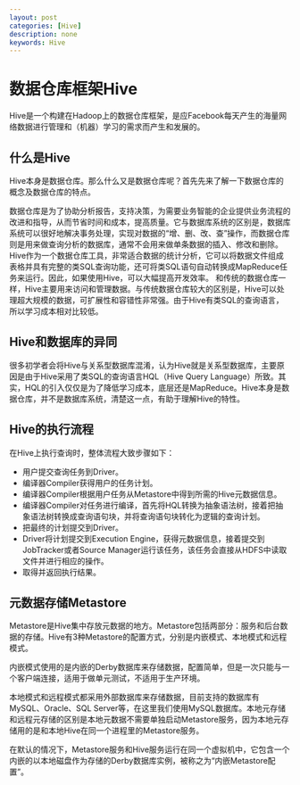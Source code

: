 ```yaml
---
layout: post
categories: [Hive]
description: none
keywords: Hive
---
```

# 数据仓库框架Hive
Hive是一个构建在Hadoop上的数据仓库框架，是应Facebook每天产生的海量网络数据进行管理和（机器）学习的需求而产生和发展的。

## 什么是Hive
Hive本身是数据仓库。那么什么又是数据仓库呢？首先先来了解一下数据仓库的概念及数据仓库的特点。

数据仓库是为了协助分析报告，支持决策，为需要业务智能的企业提供业务流程的改进和指导，从而节省时间和成本，提高质量。它与数据库系统的区别是，数据库系统可以很好地解决事务处理，实现对数据的“增、删、改、查”操作，而数据仓库则是用来做查询分析的数据库，通常不会用来做单条数据的插入、修改和删除。
Hive作为一个数据仓库工具，非常适合数据的统计分析，它可以将数据文件组成表格并具有完整的类SQL查询功能，还可将类SQL语句自动转换成MapReduce任务来运行。因此，如果使用Hive，可以大幅提高开发效率。
和传统的数据仓库一样，Hive主要用来访问和管理数据。与传统数据仓库较大的区别是，Hive可以处理超大规模的数据，可扩展性和容错性非常强。由于Hive有类SQL的查询语言，所以学习成本相对比较低。

## Hive和数据库的异同
很多初学者会将Hive与关系型数据库混淆，认为Hive就是关系型数据库，主要原因是由于Hive采用了类SQL的查询语言HQL（Hive Query Language）所致。其实，HQL的引入仅仅是为了降低学习成本，底层还是MapReduce。Hive本身是数据仓库，并不是数据库系统，清楚这一点，有助于理解Hive的特性。

## Hive的执行流程
在Hive上执行查询时，整体流程大致步骤如下：
- 用户提交查询任务到Driver。
- 编译器Compiler获得用户的任务计划。
- 编译器Compiler根据用户任务从Metastore中得到所需的Hive元数据信息。
- 编译器Compiler对任务进行编译，首先将HQL转换为抽象语法树，接着把抽象语法树转换成查询语句块，并将查询语句块转化为逻辑的查询计划。
- 把最终的计划提交到Driver。
- Driver将计划提交到Execution Engine，获得元数据信息，接着提交到JobTracker或者Source Manager运行该任务，该任务会直接从HDFS中读取文件并进行相应的操作。
- 取得并返回执行结果。

## 元数据存储Metastore
Metastore是Hive集中存放元数据的地方。Metastore包括两部分：服务和后台数据的存储。Hive有3种Metastore的配置方式，分别是内嵌模式、本地模式和远程模式。

内嵌模式使用的是内嵌的Derby数据库来存储数据，配置简单，但是一次只能与一个客户端连接，适用于做单元测试，不适用于生产环境。

本地模式和远程模式都采用外部数据库来存储数据，目前支持的数据库有MySQL、Oracle、SQL Server等，在这里我们使用MySQL数据库。本地元存储和远程元存储的区别是本地元数据不需要单独启动Metastore服务，因为本地元存储用的是和本地Hive在同一个进程里的Metastore服务。

在默认的情况下，Metastore服务和Hive服务运行在同一个虚拟机中，它包含一个内嵌的以本地磁盘作为存储的Derby数据库实例，被称之为“内嵌Metastore配置”。

